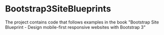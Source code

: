 Bootstrap3SiteBlueprints
========================

The project contains code that follows examples in the book "Bootstrap Site Blueprint - Design mobile-first responsive websites with
Bootstrap 3"
